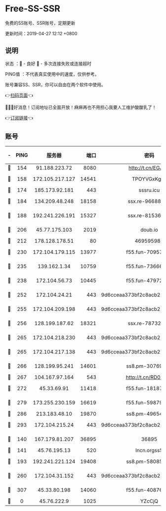 # Free-SS-SSR

免费的SS账号、SSR账号，定期更新

更新时间：2019-04-27 12:12 +0800

## 说明

状态     ：🙂 - 良好 🙁 - 多次连接失败或连接超时

PING值   ：不代表真实使用中的速度，仅供参考。

账号兼容SS、SSR，你可以自由在两个软件中使用。

👉[扫码页面](https://liesauer.github.io/Free-SS-SSR/)👈

🎉🎉🎉好消息！订阅地址已全面开放！麻麻再也不用担心我要人工维护酸酸乳了！

👉[订阅链接](https://www.liesauer.net/yogurt/subscribe?ACCESS_TOKEN=DAYxR3mMaZAsaqUb)👈

## 账号

|-|PING|服务器|端口|密码|加密方式|区域|
|:----:|:----:|:-----:|-----:|:----:|:----:|:----:|
|🙂|154|91.188.223.72|8080|http://t.cn/EGJIyrl|rc4-md5|RU|
|🙂|158|172.105.217.127|14541|TPOYVGxKglpi|aes-256-cfb|JP|
|🙂|174|185.173.92.181|443|sssru.icu|rc4-md5|RU|
|🙂|184|134.209.48.248|18158|ssx.re-96688655|aes-256-cfb|US|
|🙂|188|192.241.226.191|15327|ssx.re-81536491|aes-256-cfb|US|
|🙂|206|45.77.175.103|2019|doub.io|aes-128-ctr|SG|
|🙂|212|178.128.178.51|80|469595985|chacha20|US|
|🙂|230|172.104.179.115|13977|f55.fun-70957835|aes-256-cfb|SG|
|🙂|235|139.162.1.34|10759|f55.fun-73666722|aes-256-cfb|SG|
|🙂|238|172.104.56.73|10445|f55.fun-47972677|aes-256-cfb|SG|
|🙂|252|172.104.24.21|443|9d6cceaa373bf2c8acb22e60b6a58be6|aes-256-cfb|US|
|🙂|255|172.104.209.198|443|9d6cceaa373bf2c8acb22e60b6a58be6|aes-256-cfb|US|
|🙂|256|128.199.187.62|18321|ssx.re-78732980|aes-256-cfb|SG|
|🙂|265|172.104.218.230|443|9d6cceaa373bf2c8acb22e60b6a58be6|aes-256-cfb|US|
|🙂|265|172.104.217.138|443|9d6cceaa373bf2c8acb22e60b6a58be6|aes-256-cfb|US|
|🙂|266|128.199.95.241|14601|ss8.pm-30769440|aes-256-cfb|SG|
|🙂|267|104.167.97.164|543|http://t.cn/RD0D7sx|rc4-md5|CA|
|🙂|272|45.33.69.91|11418|f55.fun-18187901|aes-256-cfb|US|
|🙂|279|173.255.230.159|16619|f55.fun-59879054|aes-256-cfb|US|
|🙂|286|213.183.48.10|19870|ss8.pm-49654295|rc4-md5|RU|
|🙂|293|172.104.215.24|443|9d6cceaa373bf2c8acb22e60b6a58be6|aes-256-cfb|US|
|🙂|140|167.179.81.207|36895|36895|aes-256-cfb|JP|
|🙂|141|45.76.195.13|520|lncn.orgss5|rc4|JP|
|🙂|193|192.241.221.124|19408|ss8.pm-58085751|aes-256-cfb|US|
|🙂|260|172.104.31.152|443|9d6cceaa373bf2c8acb22e60b6a58be6|aes-256-cfb|US|
|🙂|307|45.33.80.198|14060|f55.fun-40876672|aes-256-cfb|US|
|🙁|0|45.76.222.9|1025|YZcCjQ|rc4-md5|JP|
